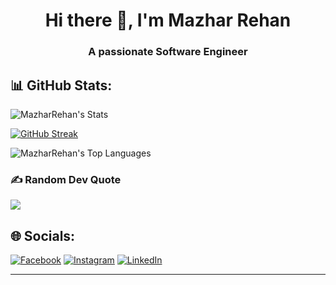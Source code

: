 <h1 align="center">Hi there 👋, I'm Mazhar Rehan</h1>
<h3 align="center">A passionate Software Engineer</h3>


## 📊 GitHub Stats:
![MazharRehan's Stats](https://github-readme-stats.vercel.app/api?username=MazharRehan&theme=algolia&show_icons=true&hide_border=true&count_private=true)

[![GitHub Streak](https://nirzak-streak-stats.vercel.app?user=MazharRehan&theme=algolia&hide_border=true)](https://git.io/streak-stats)

![MazharRehan's Top Languages](https://github-readme-stats.vercel.app/api/top-langs/?username=MazharRehan&theme=algolia&show_icons=true&hide_border=true&layout=compact)


### ✍️ Random Dev Quote
![](https://quotes-github-readme.vercel.app/api?type=horizontal&theme=radical)


## 🌐 Socials:
[![Facebook](https://img.shields.io/badge/Facebook-%231877F2.svg?logo=Facebook&logoColor=white)](https://facebook.com/mazharrehan99) [![Instagram](https://img.shields.io/badge/Instagram-%23E4405F.svg?logo=Instagram&logoColor=white)](https://instagram.com/mazharrehan99) [![LinkedIn](https://img.shields.io/badge/LinkedIn-%230077B5.svg?logo=linkedin&logoColor=white)](https://linkedin.com/in/mazharrehan) 

<!-- Proudly created with GPRM ( https://gprm.itsvg.in ) -->
---
<!--
**MazharRehan/MazharRehan** is a ✨ _special_ ✨ repository because its `README.md` (this file) appears on your GitHub profile.

Here are some ideas to get you started:

- 🔭 I’m currently working on ...
- 🌱 I’m currently learning ...
- 👯 I’m looking to collaborate on ...
- 🤔 I’m looking for help with ...
- 💬 Ask me about ...
- 📫 How to reach me: ...
- 😄 Pronouns: ...
- ⚡ Fun fact: ...
-->
